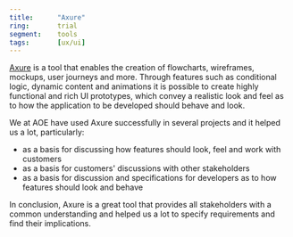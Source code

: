 ```yaml
---
title:      "Axure"
ring:       trial
segment:    tools
tags:       [ux/ui]
---
```


[Axure](https://www.axure.com/) is a tool that enables the creation of flowcharts, wireframes, mockups, user journeys and more.
Through features such as conditional logic, dynamic content and animations it is possible to create highly functional and rich UI prototypes, which convey a realistic look and feel as to how the application to be developed should behave and look.

We at AOE have used Axure successfully in several projects and it helped us a lot, particularly:
 - as a basis for discussing how features should look, feel and work with customers
 - as a basis for customers' discussions with other stakeholders
 - as a basis for discussion and specifications for developers as to how features should look and behave

In conclusion, Axure is a great tool that provides all stakeholders with a common understanding and helped us a lot to specify requirements and find their implications.
